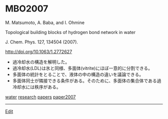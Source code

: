 # MBO2007



M. Matsumoto, A. Baba, and I. Ohmine

Topological building blocks of hydrogen bond network in water

J. Chem. Phys. 127, 134504 (2007).

http://doi.org/10.1063/1.2772627


* 過冷却水の構造を解明した。
* 過冷却水(LDL)は氷と同様、多面体(vitrite)にほぼ一意的に分割できる。
* 多面体の統計をとることで、液体の中の構造の違いを議論できる。
* 多面体同士が隣接できる条件がある。そのために、多面体の集合体である過冷却水には秩序がある。

[](https://gyazo.com/daf81b815e71d2ba4cfc0554624963f7)



[water](water.md) [research](research.md) [papers](papers.md) [paper2007](paper2007.md)





----
[Edit](https://github.com/vitroid/vitroid.github.io/edit/master/MD/MBO2007.md)
